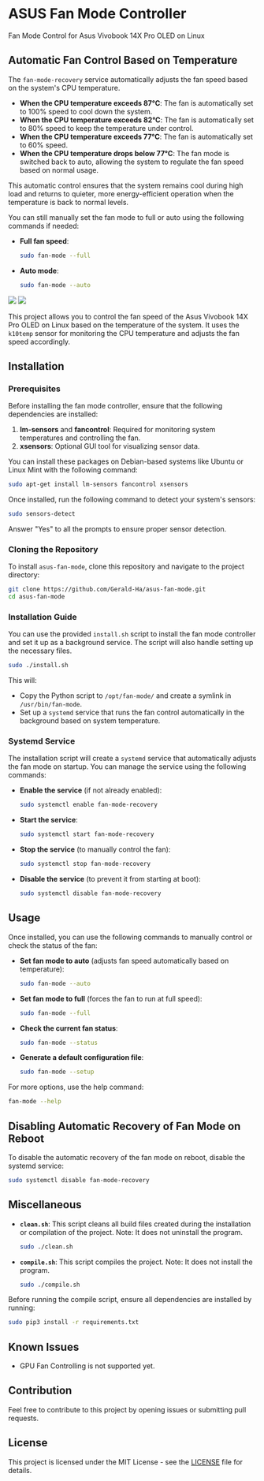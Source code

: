 
# ASUS Fan Mode Controller
Fan Mode Control for Asus Vivobook 14X Pro OLED on Linux

## Automatic Fan Control Based on Temperature

The `fan-mode-recovery` service automatically adjusts the fan speed based on the system's CPU temperature.

- **When the CPU temperature exceeds 87°C**: The fan is automatically set to 100% speed to cool down the system.
- **When the CPU temperature exceeds 82°C**: The fan is automatically set to 80% speed to keep the temperature under control.
- **When the CPU temperature exceeds 77°C**: The fan is automatically set to 60% speed.
- **When the CPU temperature drops below 77°C**: The fan mode is switched back to auto, allowing the system to regulate the fan speed based on normal usage.

This automatic control ensures that the system remains cool during high load and returns to quieter, more energy-efficient operation when the temperature is back to normal levels.

You can still manually set the fan mode to full or auto using the following commands if needed:

- **Full fan speed**:

    ```bash
    sudo fan-mode --full
    ```

- **Auto mode**:

    ```bash
    sudo fan-mode --auto
    ```



![](https://img.shields.io/github/license/Arkapravo-Ghosh/asus-fan-mode)
![](https://img.shields.io/badge/platform-Linux-blue)

This project allows you to control the fan speed of the Asus Vivobook 14X Pro OLED on Linux based on the temperature of the system. It uses the `k10temp` sensor for monitoring the CPU temperature and adjusts the fan speed accordingly.

## Installation

### Prerequisites

Before installing the fan mode controller, ensure that the following dependencies are installed:

1. **lm-sensors** and **fancontrol**: Required for monitoring system temperatures and controlling the fan.
2. **xsensors**: Optional GUI tool for visualizing sensor data.

You can install these packages on Debian-based systems like Ubuntu or Linux Mint with the following command:

```bash
sudo apt-get install lm-sensors fancontrol xsensors
```

Once installed, run the following command to detect your system's sensors:

```bash
sudo sensors-detect
```

Answer "Yes" to all the prompts to ensure proper sensor detection.

### Cloning the Repository

To install `asus-fan-mode`, clone this repository and navigate to the project directory:

```bash
git clone https://github.com/Gerald-Ha/asus-fan-mode.git
cd asus-fan-mode
```

### Installation Guide

You can use the provided `install.sh` script to install the fan mode controller and set it up as a background service. The script will also handle setting up the necessary files.

```bash
sudo ./install.sh
```

This will:
- Copy the Python script to `/opt/fan-mode/` and create a symlink in `/usr/bin/fan-mode`.
- Set up a `systemd` service that runs the fan control automatically in the background based on system temperature.

### Systemd Service

The installation script will create a `systemd` service that automatically adjusts the fan mode on startup. You can manage the service using the following commands:

- **Enable the service** (if not already enabled):

    ```bash
    sudo systemctl enable fan-mode-recovery
    ```

- **Start the service**:

    ```bash
    sudo systemctl start fan-mode-recovery
    ```

- **Stop the service** (to manually control the fan):

    ```bash
    sudo systemctl stop fan-mode-recovery
    ```

- **Disable the service** (to prevent it from starting at boot):

    ```bash
    sudo systemctl disable fan-mode-recovery
    ```

## Usage

Once installed, you can use the following commands to manually control or check the status of the fan:

- **Set fan mode to auto** (adjusts fan speed automatically based on temperature):

    ```bash
    sudo fan-mode --auto
    ```

- **Set fan mode to full** (forces the fan to run at full speed):

    ```bash
    sudo fan-mode --full
    ```

- **Check the current fan status**:

    ```bash
    sudo fan-mode --status
    ```

- **Generate a default configuration file**:

    ```bash
    sudo fan-mode --setup
    ```

For more options, use the help command:

```bash
fan-mode --help
```

## Disabling Automatic Recovery of Fan Mode on Reboot

To disable the automatic recovery of the fan mode on reboot, disable the systemd service:

```bash
sudo systemctl disable fan-mode-recovery
```

## Miscellaneous

- **`clean.sh`**: This script cleans all build files created during the installation or compilation of the project. Note: It does not uninstall the program.

    ```bash
    sudo ./clean.sh
    ```

- **`compile.sh`**: This script compiles the project. Note: It does not install the program.

    ```bash
    sudo ./compile.sh
    ```

Before running the compile script, ensure all dependencies are installed by running:

```bash
sudo pip3 install -r requirements.txt
```

## Known Issues

- GPU Fan Controlling is not supported yet.

## Contribution

Feel free to contribute to this project by opening issues or submitting pull requests.

## License

This project is licensed under the MIT License - see the [LICENSE](LICENSE) file for details.
